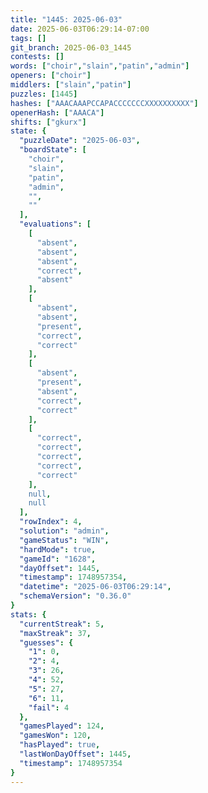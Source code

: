 ```yaml
---
title: "1445: 2025-06-03"
date: 2025-06-03T06:29:14-07:00
tags: []
git_branch: 2025-06-03_1445
contests: []
words: ["choir","slain","patin","admin"]
openers: ["choir"]
middlers: ["slain","patin"]
puzzles: [1445]
hashes: ["AAACAAAPCCAPACCCCCCCXXXXXXXXXX"]
openerHash: ["AAACA"]
shifts: ["gkurx"]
state: {
  "puzzleDate": "2025-06-03",
  "boardState": [
    "choir",
    "slain",
    "patin",
    "admin",
    "",
    ""
  ],
  "evaluations": [
    [
      "absent",
      "absent",
      "absent",
      "correct",
      "absent"
    ],
    [
      "absent",
      "absent",
      "present",
      "correct",
      "correct"
    ],
    [
      "absent",
      "present",
      "absent",
      "correct",
      "correct"
    ],
    [
      "correct",
      "correct",
      "correct",
      "correct",
      "correct"
    ],
    null,
    null
  ],
  "rowIndex": 4,
  "solution": "admin",
  "gameStatus": "WIN",
  "hardMode": true,
  "gameId": "1628",
  "dayOffset": 1445,
  "timestamp": 1748957354,
  "datetime": "2025-06-03T06:29:14",
  "schemaVersion": "0.36.0"
}
stats: {
  "currentStreak": 5,
  "maxStreak": 37,
  "guesses": {
    "1": 0,
    "2": 4,
    "3": 26,
    "4": 52,
    "5": 27,
    "6": 11,
    "fail": 4
  },
  "gamesPlayed": 124,
  "gamesWon": 120,
  "hasPlayed": true,
  "lastWonDayOffset": 1445,
  "timestamp": 1748957354
}
---
```

<!-- more -->
